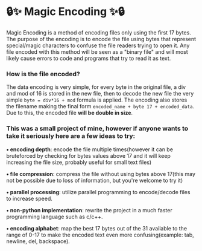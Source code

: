 # 🔒✨ Magic Encoding ✨🔒

Magic Encoding is a method of encoding files only using the first 17 bytes. The purpose of the encoding is to encode the file using bytes that represent special/magic characters to confuse the file readers trying to open it. Any file encoded with this method will be seen as a "binary file" and will most likely cause errors to code and programs that try to read it as text. 

### How is the file encoded? 
The data encoding is very simple, for every byte in the original file, a div and mod of 16 is stored in the new file, then to decode the new file the very simple ```byte = div*16 + mod``` formula is applied. The encoding also stores the filename making the final form ```encoded_name + byte 17 + encoded_data```. Due to this, the encoded file **will be double in size**. 

### This was a small project of mine, however if anyone wants to take it seriously here are a few ideas to try:
**• encoding depth**: encode the file multiple times(however it can be bruteforced by checking for bytes values above 17 and it will keep increasing the file size, probably useful for small text files)

**• file compression**: compress the file without using bytes above 17(this may not be possible due to loss of information, but you're welcome to try it)

**• parallel processing**: utilize parallel programming to encode/decode files to increase speed. 

**• non-python implementation**: rewrite the project in a much faster programming language such as c/c++. 

**• encoding alphabet**: map the best 17 bytes out of the 31 available to the range of 0-17 to make the encoded text even more confusing(example: tab, newline, del, backspace). 
